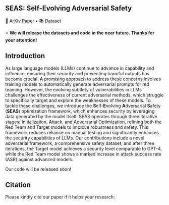 
## SEAS: Self-Evolving Adversarial Safety</h2>

<p>
📃 <a href="https://arxiv.org/">ArXiv Paper</a>
  •
📚 <a href="">Dataset</a>
</p>


⭐ **We will release the datasets and code in the near future. Thanks for your attention!**

## Introduction
As large language models (LLMs) continue to advance in capability and influence, ensuring their security and preventing harmful outputs has become crucial. A promising approach to address these concerns involves training models to automatically generate adversarial prompts for red teaming. However, the evolving subtlety of vulnerabilities in LLMs challenges the effectiveness of current adversarial methods, which struggle to specifically target and explore the weaknesses of these models. To tackle these challenges, we introduce the **S**elf-**E**volving **A**dversarial **S**afety (**SEAS**) optimization framework, which enhances security by leveraging data generated by the model itself. SEAS operates through three iterative stages: Initialization, Attack, and Adversarial Optimization, refining both the Red Team and Target models to improve robustness and safety. This framework reduces reliance on manual testing and significantly enhances the security capabilities of LLMs. Our contributions include a novel adversarial framework, a comprehensive safety dataset, and after three iterations, the Target model achieves a security level comparable to GPT-4, while the Red Team model shows a marked increase in attack success rate (ASR) against advanced models. 

Our code will be released soon!

## Citation
Please kindly cite our paper if it helps your research:
```bibtex

```
